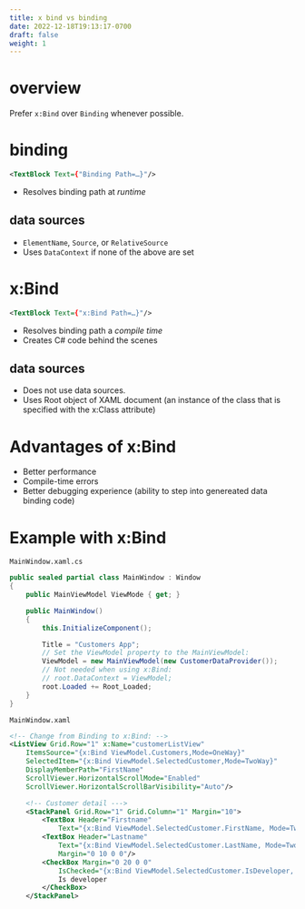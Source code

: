 ```yaml
---
title: x bind vs binding
date: 2022-12-18T19:13:17-0700
draft: false
weight: 1
---
```


# overview
Prefer `x:Bind` over `Binding` whenever possible.

# binding
```xml
<TextBlock Text={"Binding Path=…}"/>
```
- Resolves binding path at *runtime*

## data sources
- `ElementName`, `Source`, or `RelativeSource`
- Uses `DataContext` if none of the above are set

# x:Bind
```xml
<TextBlock Text={"x:Bind Path=…}"/>
```
- Resolves binding path a *compile time*
- Creates C# code behind the scenes

## data sources
- Does not use data sources.
- Uses Root object of XAML document (an instance of the class that is specified with the x:Class attribute)

# Advantages of x:Bind
- Better performance
- Compile-time errors
- Better debugging experience (ability to step into genereated data binding code)

# Example with x:Bind
`MainWindow.xaml.cs`
```cs
public sealed partial class MainWindow : Window
{
    public MainViewModel ViewMode { get; }

    public MainWindow()
    {
        this.InitializeComponent();

        Title = "Customers App";
        // Set the ViewModel property to the MainViewModel:
        ViewModel = new MainViewModel(new CustomerDataProvider());
        // Not needed when using x:Bind:
        // root.DataContext = ViewModel;
        root.Loaded += Root_Loaded;
    }
}
```

`MainWindow.xaml`
```xml
<!-- Change from Binding to x:Bind: -->
<ListView Grid.Row="1" x:Name="customerListView"
    ItemsSource="{x:Bind ViewModel.Customers,Mode=OneWay}"
    SelectedItem="{x:Bind ViewModel.SelectedCustomer,Mode=TwoWay}"
    DisplayMemberPath="FirstName"
    ScrollViewer.HorizontalScrollMode="Enabled"
    ScrollViewer.HorizontalScrollBarVisibility="Auto"/>

    <!-- Customer detail --->
    <StackPanel Grid.Row="1" Grid.Column="1" Margin="10">
        <TextBox Header="Firstname" 
            Text="{x:Bind ViewModel.SelectedCustomer.FirstName, Mode=TwoWay UpdateSourceTrigger=PropertyChanged}"/>
        <TextBox Header="Lastname"
            Text="{x:Bind ViewModel.SelectedCustomer.LastName, Mode=TwoWay, UpdateSourceTrigger=PropertyChanged}",
            Margin="0 10 0 0"/>
        <CheckBox Margin="0 20 0 0"
            IsChecked="{x:Bind ViewModel.SelectedCustomer.IsDeveloper, Mode=TwoWay, UpdateSourceTrigger=PropertyChanged}">
            Is developer
        </CheckBox>
    </StackPanel>
```
